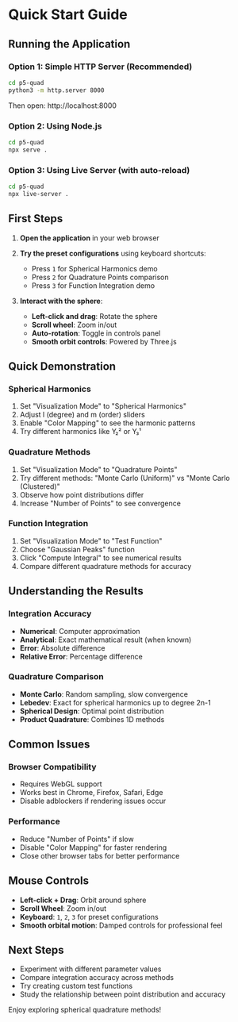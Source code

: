 # Quick Start Guide

## Running the Application

### Option 1: Simple HTTP Server (Recommended)
```bash
cd p5-quad
python3 -m http.server 8000
```
Then open: http://localhost:8000

### Option 2: Using Node.js
```bash
cd p5-quad
npx serve .
```

### Option 3: Using Live Server (with auto-reload)
```bash
cd p5-quad
npx live-server .
```

## First Steps

1. **Open the application** in your web browser
2. **Try the preset configurations** using keyboard shortcuts:
   - Press `1` for Spherical Harmonics demo
   - Press `2` for Quadrature Points comparison
   - Press `3` for Function Integration demo

3. **Interact with the sphere**:
   - **Left-click and drag**: Rotate the sphere
   - **Scroll wheel**: Zoom in/out
   - **Auto-rotation**: Toggle in controls panel
   - **Smooth orbit controls**: Powered by Three.js

## Quick Demonstration

### Spherical Harmonics
1. Set "Visualization Mode" to "Spherical Harmonics"
2. Adjust l (degree) and m (order) sliders
3. Enable "Color Mapping" to see the harmonic patterns
4. Try different harmonics like Y₂² or Y₃¹

### Quadrature Methods
1. Set "Visualization Mode" to "Quadrature Points"
2. Try different methods: "Monte Carlo (Uniform)" vs "Monte Carlo (Clustered)"
3. Observe how point distributions differ
4. Increase "Number of Points" to see convergence

### Function Integration
1. Set "Visualization Mode" to "Test Function"
2. Choose "Gaussian Peaks" function
3. Click "Compute Integral" to see numerical results
4. Compare different quadrature methods for accuracy

## Understanding the Results

### Integration Accuracy
- **Numerical**: Computer approximation
- **Analytical**: Exact mathematical result (when known)
- **Error**: Absolute difference
- **Relative Error**: Percentage difference

### Quadrature Comparison
- **Monte Carlo**: Random sampling, slow convergence
- **Lebedev**: Exact for spherical harmonics up to degree 2n-1
- **Spherical Design**: Optimal point distribution
- **Product Quadrature**: Combines 1D methods

## Common Issues

### Browser Compatibility
- Requires WebGL support
- Works best in Chrome, Firefox, Safari, Edge
- Disable adblockers if rendering issues occur

### Performance
- Reduce "Number of Points" if slow
- Disable "Color Mapping" for faster rendering
- Close other browser tabs for better performance

## Mouse Controls
- **Left-click + Drag**: Orbit around sphere
- **Scroll Wheel**: Zoom in/out  
- **Keyboard**: `1`, `2`, `3` for preset configurations
- **Smooth orbital motion**: Damped controls for professional feel

## Next Steps
- Experiment with different parameter values
- Compare integration accuracy across methods
- Try creating custom test functions
- Study the relationship between point distribution and accuracy

Enjoy exploring spherical quadrature methods!